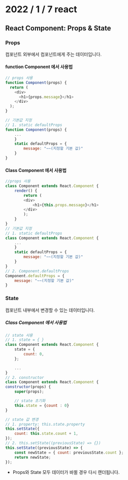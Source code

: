 # 2022 / 1 / 7 react
## React Component: Props & State
### Props
컴포넌트 외부에서 컴포넌트에게 주는 데이터입니다.
#### function Component 에서 사용법
```js
// props 사용
function Component(props) {
  return (
    <div>
      <h1>{props.message}</h1>
    </div>
  );
}

// 기본값 지정
// 1. static defaultProps
function Component(props) {
    ...
    }
    static defaultProps = {
        message: "~~(지정할 기본 값)"
    }
}
```
#### Class Component 에서 사용법
```js
//props 사용
class Component extends React.Component {
    render() {
        return (
        <div>
            <h1>{this.props.message}</h1>
        </div>
        );
    }
}
// 기본값 지정 
// 1. static defaultProps
class Component extends React.Component {
    ...
    }
    static defaultProps = {
        message: "~~(지정할 기본 값)"
    }
}
// 2. Component.defaultProps
Component.defaultProps = {
    message: "~~(지정할 기본 값)"
}
```
### State 
컴포넌트 내부에서 변경할 수 있는 데이터입니다.
##### Class Component 에서 사용법
```js
// state 사용
// 1. state = { }
class Component extends React.Component {
    state = {
        count: 0,
    };

    ...
}
// 2. constructor
class Component extends React.Component {
constructor(props) {
    super(props);

    // state 초기화
    this.state = {count : 0}
}

// state 값 변경
// 1. property: this.state.property
this.setState({
    count: this.state.count + 1,
});
// 2. this.setState((previousState) => {})
this.setState((previousState) => {
    const newState = { count: previousState.count };
    return newState;
});
```
* Props와 State 모두 데이터가 바뀔 경우 다시 랜더됩니다.